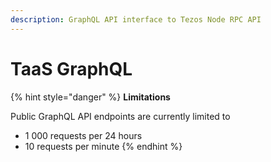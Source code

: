 ```yaml
---
description: GraphQL API interface to Tezos Node RPC API
---
```


# TaaS GraphQL



{% hint style="danger" %}
**Limitations**

Public GraphQL API endpoints are currently limited to

* 1 000 requests per 24 hours
* 10 requests per minute
{% endhint %}

